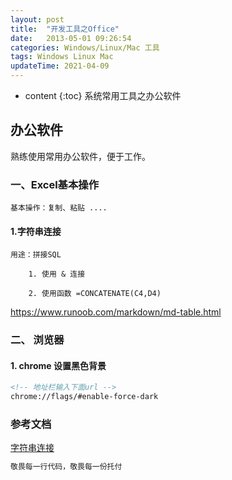 ```yaml
---
layout: post
title:  "开发工具之Office"
date:   2013-05-01 09:26:54
categories: Windows/Linux/Mac 工具
tags: Windows Linux Mac
updateTime: 2021-04-09
---
```


* content
{:toc}
系统常用工具之办公软件


## 办公软件

熟练使用常用办公软件，便于工作。

### 一、Excel基本操作

	基本操作：复制、粘贴 ....

#### 1.字符串连接

	用途：拼接SQL

```
	1. 使用 & 连接

	2. 使用函数 =CONCATENATE(C4,D4)

```
https://www.runoob.com/markdown/md-table.html



### 二、 浏览器

#### 1. chrome 设置黑色背景

```html
<!-- 地址栏输入下面url -->
chrome://flags/#enable-force-dark
```



### 参考文档

[字符串连接](https://jingyan.baidu.com/article/22a299b59185599e19376aac.html)

```haskell
敬畏每一行代码，敬畏每一份托付
```

